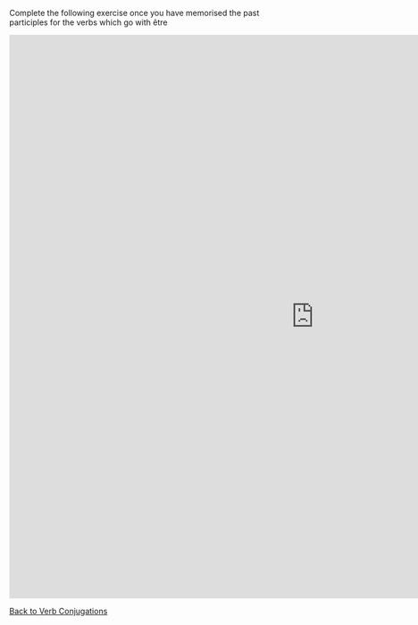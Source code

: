 <h> Complete the following exercise once you have memorised the past participles for the verbs which go with être</h>
<iframe src="https://h5p.org/h5p/embed/369433" width="1090" height="1010" frameborder="0" allowfullscreen="allowfullscreen"></iframe><script src="https://h5p.org/sites/all/modules/h5p/library/js/h5p-resizer.js" charset="UTF-8"></script>

<p>
  <a style="float:left;" href="verbconjugations.html" class="btn2">Back to Verb Conjugations</a>
</p>
<div style="clear:both;"> </div>
